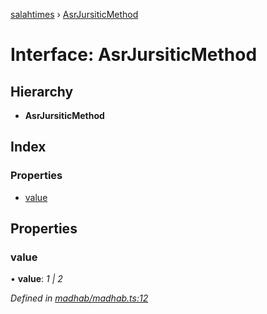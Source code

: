 [salahtimes](../README.md) › [AsrJursiticMethod](asrjursiticmethod.md)

# Interface: AsrJursiticMethod

## Hierarchy

* **AsrJursiticMethod**

## Index

### Properties

* [value](asrjursiticmethod.md#value)

## Properties

###  value

• **value**: *1 | 2*

*Defined in [madhab/madhab.ts:12](https://github.com/doniseferi/salahtimes/blob/209c27c/src/madhab/madhab.ts#L12)*
